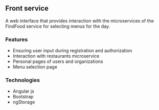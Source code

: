 ## Front service

A web interface that provides interaction with the microservices of the FindFood service for selecting menus for the day.

### Features
* Ensuring user input during registration and authorization
* Interaction with restaurants microservice
* Personal pages of users and organizations
* Menu selection page

### Technologies
* Angular js
* Bootstrap
* ngStorage